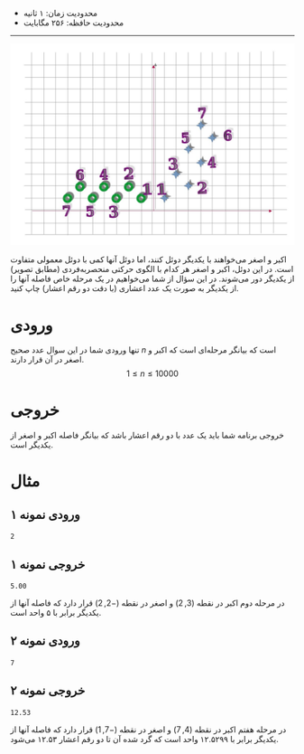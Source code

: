 [_metadata_:id]:- "violent-duel"
[_metadata_:title]:- "دوئل خشمگین"
[_metadata_:level]:- "easy"
[_metadata_:author]:- "ایلیا کاهنی"
[_metadata_:series]:- "more-flow-of-control"

+ محدودیت زمان: ۱ ثانیه
+ محدودیت حافظه: ۲۵۶ مگابایت

----------

![چارت](../assets/violent-duel-1.jpg)

اکبر و اصغر می‌خواهند با یکدیگر دوئل کنند، اما دوئل آنها کمی با دوئل معمولی متفاوت است.
در این دوئل، اکبر و اصغر هر کدام با الگوی حرکتی منحصربه‌فردی (مطابق تصویر) از یکدیگر دور می‌شوند.
در این سؤال از شما می‌خواهیم در یک مرحله خاص فاصله آنها را از یکدیگر به صورت یک عدد اعشاری (با دقت دو رقم اعشار) چاپ کنید.

# ورودی

تنها ورودی شما در این سوال عدد صحیح $n$ است که بیانگر مرحله‌ای است که اکبر و اصغر در آن قرار دارند.
$$1 \le n \le 10000$$
# خروجی

خروجی برنامه شما باید یک عدد با دو رقم اعشار باشد که بیانگر فاصله اکبر و اصغر از یکدیگر است.

# مثال
## ورودی نمونه ۱
```
2
```


## خروجی نمونه ۱
```
5.00
```

در مرحله دوم اکبر در نقطه $(3,2)$ و اصغر در نقطه $(-2,2)$ قرار دارد که فاصله آنها از یکدیگر برابر با ۵ واحد است. 

## ورودی نمونه ۲
```
7
```


## خروجی نمونه ۲
```
12.53
```


در مرحله هفتم اکبر در نقطه $(4,7)$ و اصغر در نقطه $(-7,1)$ قرار دارد که فاصله آنها از یکدیگر برابر با ۱۲.۵۲۹۹ واحد است که گرد شده آن تا دو رقم اعشار ۱۲.۵۳ می‌شود.
